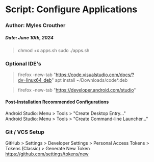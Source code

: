 # Script: Configure Applications
### Author: Myles Crouther
##### Date: June 10th, 2024


> chmod +x apps.sh
> sudo ./apps.sh

### Optional IDE's 

> firefox -new-tab "https://code.visualstudio.com/docs/?dv=linux64_deb"
> apt install ~/Downloads/code*.deb

> firefox -new-tab "https://developer.android.com/studio"

#### Post-Installation Recommended Configurations 

 Android Studio: Menu > Tools > "Create Desktop Entry..."  
 Android Studio: Menu > Tools > "Create Command-line Launcher..."


 ### Git / VCS Setup
 GitHub > Settings > Developer Settings > Personal Access Tokens >   
   Tokens (Classic) > Generate New Token  
   https://github.com/settings/tokens/new
 
